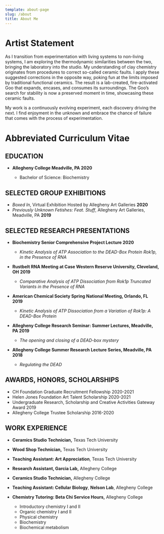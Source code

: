 ```yaml
---
template: about-page
slug: /about
title: About Me
---
```

# Artist Statement

As I transition from experimentation with living systems to non-living systems, I am exploring the thermodynamic similarities between the two, bringing the laboratory into the studio. My understanding of clay chemistry originates from procedures to correct so-called ceramic faults. I apply these suggested corrections in the opposite way, poking fun at the limits imposed by traditional functional ceramics. The result is a lab-created, fire-activated Goo that expands, encases, and consumes its surroundings. The Goo’s search for stability is now a preserved moment in time, showcasing these ceramic faults.

My work is a continuously evolving experiment, each discovery driving the next. I find enjoyment in the unknown and embrace the chance of failure that comes with the process of experimentation.

# Abbreviated Curriculum Vitae

## EDUCATION

* **Allegheny College    Meadville, PA 2020**

  * Bachelor of Science: Biochemistry

## SELECTED GROUP EXHIBITIONS

* *Boxed In*, Virtual Exhibition Hosted by Allegheny Art Galleries **2020**
* *Previously Unknown Fetishes: Feat. Stuff*, Allegheny Art Galleries, Meadville, PA **2019**

## SELECTED RESEARCH PRESENTATIONS

* **Biochemistry Senior Comprehensive Project Lecture 2020**

  * *Kinetic Analysis of ATP Association to the DEAD-Box Protein Rok1p, in the Presence of RNA*
* **Rustbelt RNA Meeting at Case Western Reserve University, Cleveland, OH** **2019**

  * *Comparative Analysis of ATP Dissociation from Rok1p Truncated Variants in the Presence of RNA*
* **American Chemical Society Spring National Meeting, Orlando, FL** **2019**

  * *Kinetic Analysis of ATP Dissociation from a Variation of Rok1p: A DEAD-Box Protein*
* **Allegheny College Research Seminar: Summer Lectures, Meadville, PA 2019**

  * *The opening and closing of a DEAD-box mystery*
* **Allegheny College Summer Research Lecture Series, Meadville, PA** **2018**

  * *Regulating the DEAD*

## AWARDS, HONORS, SCHOLARSHIPS

* CH Foundation Graduate Recruitment Fellowship 2020-2021
* Helen Jones Foundation Art Talent Scholarship 2020-2021
* Undergraduate Research, Scholarship and Creative Activities Gateway Award 2019
* Allegheny College Trustee Scholarship 2016-2020

## WORK EXPERIENCE

* **Ceramics Studio Technician,** Texas Tech University
* **Wood Shop Technician,** Texas Tech University
* **Teaching Assistant: Art Appreciation**, Texas Tech University
* **Research Assistant, Garcia Lab,** Allegheny College
* **Ceramics Studio Technician,** Allegheny College
* **Teaching Assistant: Cellular Biology**, **Nelson Lab**, Allegheny College
* **Chemistry Tutoring: Beta Chi Service Hours,** Allegheny College

  * Introductory chemistry I and II
  * Organic chemistry I and II
  * Physical chemistry
  * Biochemistry
  * Biochemical metabolism